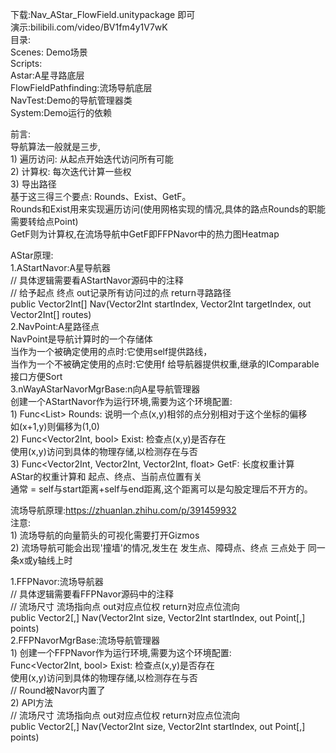 下载:Nav_AStar_FlowField.unitypackage 即可<br>
演示:bilibili.com/video/BV1fm4y1V7wK<br>
目录:<br>
Scenes: Demo场景<br>
Scripts:<br>
 Astar:A星寻路底层<br>
 FlowFieldPathfinding:流场导航底层<br>
 NavTest:Demo的导航管理器类<br>
 System:Demo运行的依赖<br>

前言:<br>
	导航算法一般就是三步,<br>
	1) 遍历访问: 从起点开始迭代访问所有可能<br>
	2) 计算权: 每次迭代计算一些权<br>
	3) 导出路径<br>
	基于这三得三个要点: Rounds、Exist、GetF。<br>
	Rounds和Exist用来实现遍历访问(使用网格实现的情况,具体的路点Rounds的职能需要转给点Point)<br>
	GetF则为计算权,在流场导航中GetF即FFPNavor中的热力图Heatmap<br>

AStar原理:<br>
1.AStartNavor:A星导航器<br>
	// 具体逻辑需要看AStartNavor源码中的注释<br>
	// 给予起点 终点 out记录所有访问过的点 return寻路路径<br>
	public Vector2Int[] Nav(Vector2Int startIndex, Vector2Int targetIndex, out Vector2Int[] routes)<br>
2.NavPoint:A星路径点<br>
	NavPoint是导航计算时的一个存储体<br>
	当作为一个被确定使用的点时:它使用self提供路线，<br>
	当作为一个不被确定使用的点时:它使用f 给导航器提供权重,继承的IComparable<NavPoint>接口方便Sort<br>
3.nWayAStarNavorMgrBase:n向A星导航管理器<br>
	创建一个AStartNavor作为运行环境,需要为这个环境配置:<br>
	1) Func<List<Vector2Int>> Rounds: 说明一个点(x,y)相邻的点分别相对于这个坐标的偏移<br>
		如(x+1,y)则偏移为(1,0)<br>
	2) Func<Vector2Int, bool> Exist: 检查点(x,y)是否存在<br>
		使用(x,y)访问到具体的物理存储,以检测存在与否<br>
	3) Func<Vector2Int, Vector2Int, Vector2Int, float> GetF: 长度权重计算<br>
		AStar的权重计算和 起点、终点、当前点位置有关<br>
		通常 = self与start距离+self与end距离,这个距离可以是勾股定理后不开方的。<br>

流场导航原理:https://zhuanlan.zhihu.com/p/391459932<br>
注意: <br>
	1) 流场导航的向量箭头的可视化需要打开Gizmos<br>
	2) 流场导航可能会出现'撞墙'的情况,发生在 发生点、障碍点、终点 三点处于 同一条x或y轴线上时<br>

1.FFPNavor:流场导航器<br>
	// 具体逻辑需要看FFPNavor源码中的注释<br>
	// 流场尺寸 流场指向点 out对应点位权 return对应点位流向<br>
	public Vector2[,] Nav(Vector2Int size, Vector2Int startIndex, out Point[,] points)<br>
2.FFPNavorMgrBase:流场导航管理器<br>
	1) 创建一个FFPNavor作为运行环境,需要为这个环境配置:<br>
	Func<Vector2Int, bool> Exist: 检查点(x,y)是否存在<br>
		使用(x,y)访问到具体的物理存储,以检测存在与否<br>
	// Round被Navor内置了<br>
	2) API方法<br>
	// 流场尺寸 流场指向点 out对应点位权 return对应点位流向<br>
	public Vector2[,] Nav(Vector2Int size, Vector2Int startIndex, out Point[,] points)<br>
